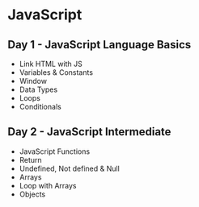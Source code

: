 # JavaScript

## Day 1 - JavaScript Language Basics
- Link HTML with JS
- Variables & Constants
- Window
- Data Types
- Loops
- Conditionals

## Day 2 - JavaScript Intermediate
- JavaScript Functions
- Return
- Undefined, Not defined & Null
- Arrays
- Loop with Arrays
- Objects
  
